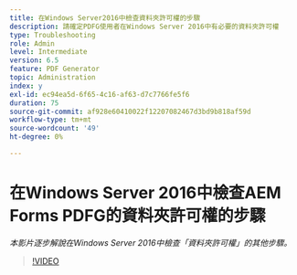```yaml
---
title: 在Windows Server2016中檢查資料夾許可權的步驟
description: 請確定PDFG使用者在Windows Server 2016中有必要的資料夾許可權
type: Troubleshooting
role: Admin
level: Intermediate
version: 6.5
feature: PDF Generator
topic: Administration
index: y
exl-id: ec94ea5d-6f65-4c16-af63-d7c7766fe5f6
duration: 75
source-git-commit: af928e60410022f12207082467d3bd9b818af59d
workflow-type: tm+mt
source-wordcount: '49'
ht-degree: 0%

---
```


# 在Windows Server 2016中檢查AEM Forms PDFG的資料夾許可權的步驟

*本影片逐步解說在Windows Server 2016中檢查「資料夾許可權」的其他步驟。*

>[!VIDEO](https://video.tv.adobe.com/v/335519?quality=12&learn=on)
